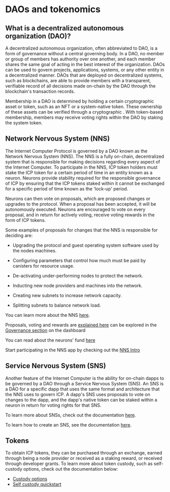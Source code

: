 # DAOs and tokenomics 

## What is a decentralized autonomous organization (DAO)?

A decentralized autonomous organization, often abbreviated to DAO, is a form of governance without a central governing body. In a DAO, no member or group of members has authority over one another, and each member shares the same goal of acting in the best interest of the organization. DAOs can be used to govern projects, applications, systems, or any other entity in a decentralized manner. DAOs that are deployed on decentralized systems, such as blockchains, are able to provide members with a transparent, verifiable record of all decisions made on-chain by the DAO through the blockchain's transaction records.

Membership in a DAO is determined by holding a certain cryptographic asset or token, such as an NFT or a system-native token. These ownership of these assets can be verified through a cryptographic . With token-based membership, members may receive voting rights within the DAO by staking the system token. 

## Network Nervous System (NNS)

The Internet Computer Protocol is governed by a DAO known as the Network Nervous System (NNS). The NNS is a fully on-chain, decentralized system that is responsible for making decisions regarding every aspect of the Internet Computer. To participate in the NNS, ICP token holders must stake the ICP token for a certain period of time in an entity known as a neuron. Neurons provide stability required for the responsible governance of ICP by ensuring that the ICP tokens staked within it cannot be exchanged for a specific period of time known as the 'lock-up' period. 

Neurons can then vote on proposals, which are proposed changes or upgrades to the protocol. When a proposal has been accepted, it will be autonomously executed. Neurons are encouraged to vote on every proposal, and in return for actively voting, receive voting rewards in the form of ICP tokens. 

Some examples of proposals for changes that the NNS is responsible for deciding are: 

- Upgrading the protocol and guest operating system software used by the nodes machines.

- Configuring parameters that control how much must be paid by canisters for resource usage.

- De-activating under-performing nodes to protect the network.

- Inducting new node providers and machines into the network.

- Creating new subnets to increase network capacity.

- Splitting subnets to balance network load.

You can learn more about the NNS [here](/docs/current/tokenomics/nns/nns-intro).

Proposals, voting and rewards are [explained here](./nns/nns-staking-voting-rewards.md) can be explored in the [Governance section](https://dashboard.internetcomputer.org/governance) on the dashboard

You can read about the neurons' fund [here](./nns/neurons-fund.md)

Start participating in the NNS app by checking out the [NNS Intro](token-holders/nns-app-quickstart.md)

## Service Nervous System (SNS)

Another feature of the Internet Computer is the ability for on-chain dapps to be governed by a DAO through a Service Nervous System (SNS). An SNS is a DAO for a specific dapp that uses the same format and architecture that the NNS uses to govern ICP. A dapp's SNS uses proposals to vote on changes to the dapp, and the dapp's native token can be staked within a neuron in return for voting rights for that SNS. 

To learn more about SNSs, check out the documentation [here](https://internetcomputer.org/sns).

To learn how to create an SNS, see the documentation [here](/docs/current/developer-docs/integrations/sns/).

## Tokens 

To obtain ICP tokens, they can be purchased through an exchange, earned through being a node provider or received as a staking reward, or received through developer grants. To learn more about token custody, such as self-custody options, check out the documentation below:

- [Custody options](token-holders/custody-options-intro.md)
- [Self custody quickstart](token-holders/self-custody-quickstart.md)
